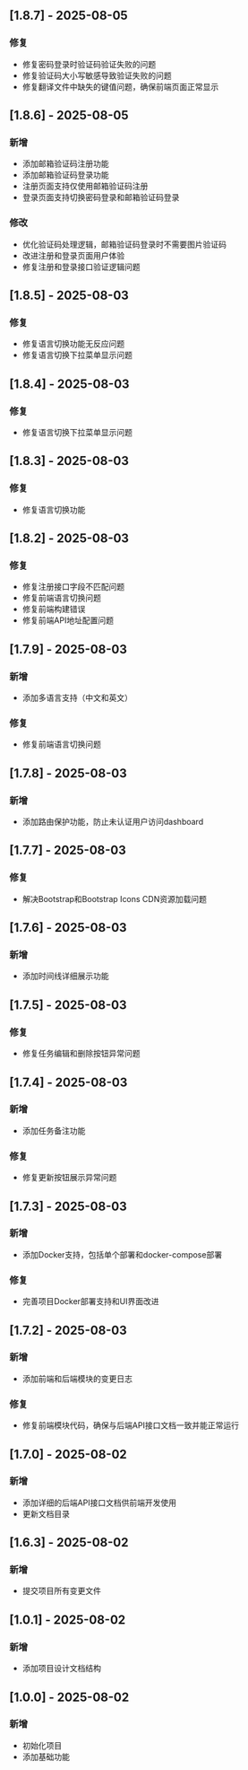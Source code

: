 ## [1.8.7] - 2025-08-05
### 修复
- 修复密码登录时验证码验证失败的问题
- 修复验证码大小写敏感导致验证失败的问题
- 修复翻译文件中缺失的键值问题，确保前端页面正常显示

## [1.8.6] - 2025-08-05
### 新增
- 添加邮箱验证码注册功能
- 添加邮箱验证码登录功能
- 注册页面支持仅使用邮箱验证码注册
- 登录页面支持切换密码登录和邮箱验证码登录

### 修改
- 优化验证码处理逻辑，邮箱验证码登录时不需要图片验证码
- 改进注册和登录页面用户体验
- 修复注册和登录接口验证逻辑问题

## [1.8.5] - 2025-08-03
### 修复
- 修复语言切换功能无反应问题
- 修复语言切换下拉菜单显示问题

## [1.8.4] - 2025-08-03
### 修复
- 修复语言切换下拉菜单显示问题

## [1.8.3] - 2025-08-03
### 修复
- 修复语言切换功能

## [1.8.2] - 2025-08-03
### 修复
- 修复注册接口字段不匹配问题
- 修复前端语言切换问题
- 修复前端构建错误
- 修复前端API地址配置问题

## [1.7.9] - 2025-08-03
### 新增
- 添加多语言支持（中文和英文）

### 修复
- 修复前端语言切换问题

## [1.7.8] - 2025-08-03
### 新增
- 添加路由保护功能，防止未认证用户访问dashboard

## [1.7.7] - 2025-08-03
### 修复
- 解决Bootstrap和Bootstrap Icons CDN资源加载问题

## [1.7.6] - 2025-08-03
### 新增
- 添加时间线详细展示功能

## [1.7.5] - 2025-08-03
### 修复
- 修复任务编辑和删除按钮异常问题

## [1.7.4] - 2025-08-03
### 新增
- 添加任务备注功能

### 修复
- 修复更新按钮展示异常问题

## [1.7.3] - 2025-08-03
### 新增
- 添加Docker支持，包括单个部署和docker-compose部署

### 修复
- 完善项目Docker部署支持和UI界面改进

## [1.7.2] - 2025-08-03
### 新增
- 添加前端和后端模块的变更日志

### 修复
- 修复前端模块代码，确保与后端API接口文档一致并能正常运行

## [1.7.0] - 2025-08-02
### 新增
- 添加详细的后端API接口文档供前端开发使用
- 更新文档目录

## [1.6.3] - 2025-08-02
### 新增
- 提交项目所有变更文件

## [1.0.1] - 2025-08-02
### 新增
- 添加项目设计文档结构

## [1.0.0] - 2025-08-02
### 新增
- 初始化项目
- 添加基础功能